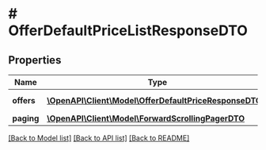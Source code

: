 # # OfferDefaultPriceListResponseDTO

## Properties

Name | Type | Description | Notes
------------ | ------------- | ------------- | -------------
**offers** | [**\OpenAPI\Client\Model\OfferDefaultPriceResponseDTO[]**](OfferDefaultPriceResponseDTO.md) | Список товаров. |
**paging** | [**\OpenAPI\Client\Model\ForwardScrollingPagerDTO**](ForwardScrollingPagerDTO.md) |  | [optional]

[[Back to Model list]](../../README.md#models) [[Back to API list]](../../README.md#endpoints) [[Back to README]](../../README.md)
